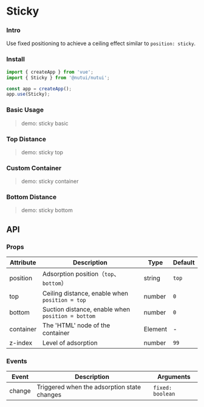 # Sticky

### Intro

Use fixed positioning to achieve a ceiling effect similar to `position: sticky`.

### Install

```js
import { createApp } from 'vue';
import { Sticky } from '@nutui/nutui';

const app = createApp();
app.use(Sticky);
```

### Basic Usage

> demo: sticky basic

### Top Distance

> demo: sticky top

### Custom Container

> demo: sticky container

### Bottom Distance

> demo: sticky bottom

## API

### Props

| Attribute | Description | Type | Default |
| --- | --- | --- | --- |
| position | Adsorption position（`top`、`bottom`） | string | `top` |
| top | Ceiling distance, enable when `position = top` | number | `0` |
| bottom | Suction distance, enable when `position = bottom` | number | `0` |
| container | The 'HTML' node of the container | Element | - |
| z-index | Level of adsorption | number | `99` |

### Events

| Event | Description | Arguments |
| --- | --- | --- |
| change | Triggered when the adsorption state changes | `fixed: boolean` |
